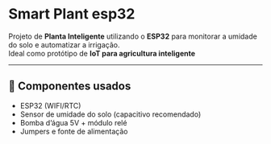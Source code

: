 # Smart Plant esp32


Projeto de **Planta Inteligente** utilizando o **ESP32** para monitorar a umidade do solo e automatizar a irrigação.  
Ideal como protótipo de **IoT para agricultura inteligente**

---

## 🔧 Componentes usados
- ESP32 (WIFI/RTC)
- Sensor de umidade do solo (capacitivo recomendado)
- Bomba d’água 5V + módulo relé
- Jumpers e fonte de alimentação
